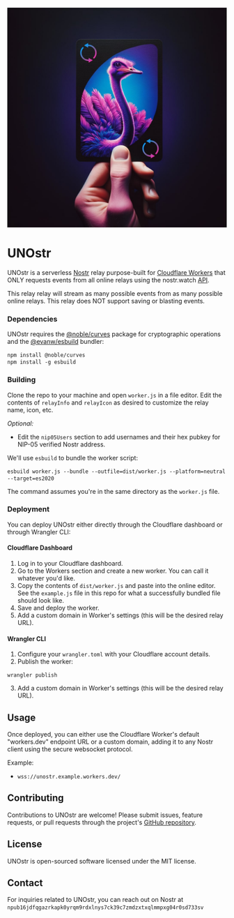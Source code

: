 ![UNOstr](unostr-min.jpg)

# UNOstr

UNOstr is a serverless [Nostr](https://github.com/fiatjaf/nostr) relay purpose-built for [Cloudflare Workers](https://workers.cloudflare.com/) that ONLY requests events from all online relays using the nostr.watch [API](https://api.nostr.watch/). 

This relay relay will stream as many possible events from as many possible online relays. This relay does NOT support saving or blasting events.

### Dependencies

UNOstr requires the [@noble/curves](https://github.com/paulmillr/noble-curves) package for cryptographic operations and the [@evanw/esbuild](https://github.com/evanw/esbuild) bundler:

```
npm install @noble/curves
npm install -g esbuild
```

### Building

Clone the repo to your machine and open `worker.js` in a file editor. Edit the contents of `relayInfo` and `relayIcon` as desired to customize the relay name, icon, etc.
 
*Optional:*
- Edit the `nip05Users` section to add usernames and their hex pubkey for NIP-05 verified Nostr address.

We'll use `esbuild` to bundle the worker script:

```
esbuild worker.js --bundle --outfile=dist/worker.js --platform=neutral --target=es2020
```

The command assumes you're in the same directory as the `worker.js` file.

### Deployment

You can deploy UNOstr either directly through the Cloudflare dashboard or through Wrangler CLI:

#### Cloudflare Dashboard

1. Log in to your Cloudflare dashboard.
2. Go to the Workers section and create a new worker. You can call it whatever you'd like.
3. Copy the contents of `dist/worker.js` and paste into the online editor. See the `example.js` file in this repo for what a successfully bundled file should look like.
4. Save and deploy the worker.
5. Add a custom domain in Worker's settings (this will be the desired relay URL).

#### Wrangler CLI

1. Configure your `wrangler.toml` with your Cloudflare account details.
2. Publish the worker:

```
wrangler publish
```
3. Add a custom domain in Worker's settings (this will be the desired relay URL).

## Usage

Once deployed, you can either use the Cloudflare Worker's default "workers.dev" endpoint URL or a custom domain, adding it to any Nostr client using the secure websocket protocol.

Example:

- `wss://unostr.example.workers.dev/`

## Contributing

Contributions to UNOstr are welcome! Please submit issues, feature requests, or pull requests through the project's [GitHub repository](https://github.com/Spl0itable/unostr).

## License

UNOstr is open-sourced software licensed under the MIT license.

## Contact

For inquiries related to UNOstr, you can reach out on Nostr at `npub16jdfqgazrkapk0yrqm9rdxlnys7ck39c7zmdzxtxqlmmpxg04r0sd733sv`
